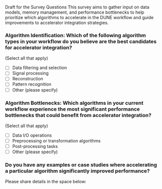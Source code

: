 Draft for the Survey Questions
This survey aims to gather input on data models, memory management, and performance bottlenecks to help prioritize which algorithms to accelerate in the DUNE workflow and guide improvements to accelerator integration strategies.

### Algorithm Identification: Which of the following algorithm types in your workflow do you believe are the best candidates for accelerator integration?
(Select all that apply)

- [ ] Data filtering and selection
- [ ] Signal processing
- [ ] Reconstruction
- [ ] Pattern recognition 
- [ ] Other (please specify)

### Algorithm Bottlenecks: Which algorithms in your current workflow experience the most significant performance bottlenecks that could benefit from accelerator integration?  
(Select all that apply)

- [ ] Data I/O operations
- [ ] Preprocessing or transformation algorithms
- [ ] Post-processing tasks
- [ ] Other (please specify)

### Do you have any examples or case studies where accelerating a particular algorithm significantly improved performance?

Please share details in the space below:
